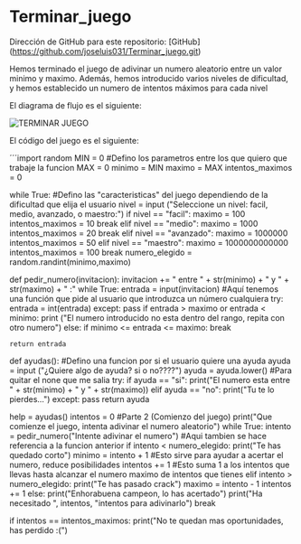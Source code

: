 # Terminar_juego
Dirección de GitHub para este repositorio: [GitHub] (https://github.com/joseluis031/Terminar_juego.git)

Hemos terminado el juego de adivinar un numero aleatorio entre un valor minimo y maximo. Además, hemos introducido varios niveles de dificultad, y hemos establecido un numero de intentos máximos para cada nivel



El diagrama de flujo es el siguiente:


![TERMINAR JUEGO](https://user-images.githubusercontent.com/91721888/141647143-42e6584a-b8a9-4023-8255-e848f4d8436b.png)



El código del juego es el siguiente:

´´´import random
MIN = 0  #Defino los parametros entre los que quiero que trabaje la funcion 
MAX = 0
minimo = MIN
maximo = MAX
intentos_maximos = 0

while True: #Defino las "caracteristicas" del juego dependiendo de la dificultad que elija el usuario
    nivel = input ("Seleccione un nivel: facil, medio, avanzado, o maestro:")
    if nivel == "facil":
            maximo = 100
            intentos_maximos = 10
            break
    elif nivel == "medio":
            maximo = 1000
            intentos_maximos = 20
            break
    elif nivel == "avanzado":
            maximo = 1000000
            intentos_maximos = 50
    elif nivel == "maestro":
            maximo = 1000000000000
            intentos_maximos = 100
            break
numero_elegido = random.randint(minimo,maximo)

def pedir_numero(invitacion):
    invitacion += " entre " + str(minimo) + " y " + str(maximo) + " :"
    while True:
        entrada = input(invitacion)  #Aquí tenemos una función que pide al usuario que introduzca un número cualquiera
        try:
            entrada = int(entrada)
        except:
            pass
        if entrada > maximo or entrada < minimo:
            print ("El numero introducido no esta dentro del rango, repita con otro numero")
        else:
            if minimo <= entrada <= maximo:
                break

    return entrada

def ayudas(): #Defino una funcion por si el usuario quiere una ayuda
    ayuda = input ("¿Quiere algo de ayuda? si o no????")
    ayuda = ayuda.lower() #Para quitar el none que me salia
    try:
        if ayuda == "si":
            print("El numero esta entre " + str(minimo) + " y " + str(maximo))
        elif ayuda == "no":
            print("Tu te lo pierdes...")
    except:
        pass
    return ayuda

help = ayudas()
intentos = 0
#Parte 2 (Comienzo del juego)
print("Que comienze el juego, intenta adivinar el numero aleatorio")
while True:
    intento = pedir_numero("Intente adivinar el numero") #Aqui tambien se hace referencia a la funcion anterior
    if intento < numero_elegido:
        print("Te has quedado corto")
        minimo = intento + 1 #Esto sirve para ayudar a acertar el numero, reduce posibilidades
        intentos += 1 #Esto suma 1 a los intentos que llevas hasta alcanzar el numero maximo de intentos que tienes
    elif intento > numero_elegido:
        print("Te has pasado crack")
        maximo = intento - 1
        intentos += 1
    else:
        print("Enhorabuena campeon, lo has acertado")
        print("Ha necesitado ", intentos, "intentos para adivinarlo")
        break

if intentos == intentos_maximos:
    print("No te quedan mas oportunidades, has perdido :(") 
